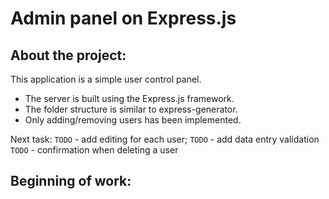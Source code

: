 # Admin panel on Express.js

## About the project:

This application is a simple user control panel.
 - The server is built using the Express.js framework.
 - The folder structure is similar to express-generator.
 - Only adding/removing users has been implemented.
 
Next task:
 `TODO` - add editing for each user;
 `TODO` - add data entry validation
 `TODO` - confirmation when deleting a user

## Beginning of work: 


